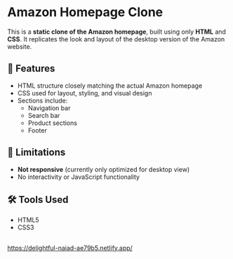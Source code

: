 # Amazon Homepage Clone

This is a **static clone of the Amazon homepage**, built using only **HTML** and **CSS**. It replicates the look and layout of the desktop version of the Amazon website.

## 🚀 Features

- HTML structure closely matching the actual Amazon homepage
- CSS used for layout, styling, and visual design
- Sections include:
  - Navigation bar
  - Search bar
  - Product sections
  - Footer

## 📌 Limitations

- **Not responsive** (currently only optimized for desktop view)
- No interactivity or JavaScript functionality

## 🛠️ Tools Used

- HTML5
- CSS3

##
https://delightful-naiad-ae79b5.netlify.app/
